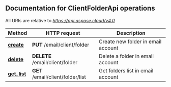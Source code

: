 ## Documentation for ClientFolderApi operations

All URIs are relative to *https://api.aspose.cloud/v4.0*

Method | HTTP request | Description
------------- | ------------- | -------------
[**create**](ClientFolderApi.md#create)| **PUT** /email/client/folder| Create new folder in email account             
[**delete**](ClientFolderApi.md#delete)| **DELETE** /email/client/folder| Delete a folder in email account             
[**get_list**](ClientFolderApi.md#get_list)| **GET** /email/client/folder/list| Get folders list in email account             
